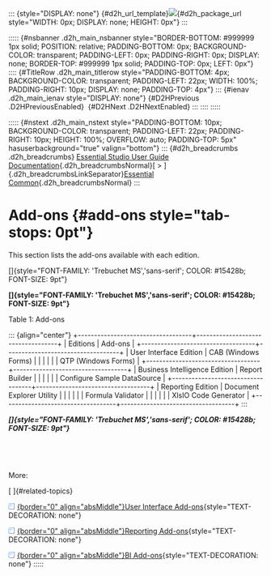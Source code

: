 ::: {style="DISPLAY: none"}
[](ms-xhelp:///?Id=d2h_url_template){#d2h_url_template}![](!package_url!){#d2h_package_url style="WIDTH: 0px; DISPLAY: none; HEIGHT: 0px"}
:::

::::: {#nsbanner .d2h_main_nsbanner style="BORDER-BOTTOM: #999999 1px solid; POSITION: relative; PADDING-BOTTOM: 0px; BACKGROUND-COLOR: transparent; PADDING-LEFT: 0px; PADDING-RIGHT: 0px; DISPLAY: none; BORDER-TOP: #999999 1px solid; PADDING-TOP: 0px; LEFT: 0px"}
:::: {#TitleRow .d2h_main_titlerow style="PADDING-BOTTOM: 4px; BACKGROUND-COLOR: transparent; PADDING-LEFT: 22px; WIDTH: 100%; PADDING-RIGHT: 10px; DISPLAY: none; PADDING-TOP: 4px"}
::: {#ienav .d2h_main_ienav style="DISPLAY: none"}
[](ms-xhelp:///?Id=24adcb03-04e2-4e4d-9d9e-4e090f402dca){#D2HPrevious .D2HPreviousEnabled}  [](ms-xhelp:///?Id=06e99785-6408-4769-bacc-bb7bbaf6ac38){#D2HNext .D2HNextEnabled}
:::
::::
:::::

::::: {#nstext .d2h_main_nstext style="PADDING-BOTTOM: 10px; BACKGROUND-COLOR: transparent; PADDING-LEFT: 22px; PADDING-RIGHT: 10px; HEIGHT: 100%; OVERFLOW: auto; PADDING-TOP: 5px" hasuserbackground="true" valign="bottom"}
::: {#d2h_breadcrumbs .d2h_breadcrumbs}
[Essential Studio User Guide Documentation](ms-xhelp:///?Id=12457748-09e3-4d74-a240-8e049cedf030){.d2h_breadcrumbsNormal}[ \> ]{.d2h_breadcrumbsLinkSeparator}[Essential Common](ms-xhelp:///?Id=2bfe10b6-fac1-4f91-a173-04db314f10c3){.d2h_breadcrumbsNormal}
:::

# Add-ons {#add-ons style="tab-stops: 0pt"}

This section lists the add-ons available with each edition.

[]{style="FONT-FAMILY: 'Trebuchet MS','sans-serif'; COLOR: #15428b; FONT-SIZE: 9pt"} 

**[]{style="FONT-FAMILY: 'Trebuchet MS','sans-serif'; COLOR: #15428b; FONT-SIZE: 9pt"}** 

Table 1: Add-ons

::: {align="center"}
+-----------------------------------+-----------------------------------+
| Editions                          | Add-ons                           |
+-----------------------------------+-----------------------------------+
| User Interface Edition            | CAB (Windows Forms)               |
|                                   |                                   |
|                                   | QTP (Windows Forms)               |
+-----------------------------------+-----------------------------------+
| Business Intelligence Edition     | Report Builder                    |
|                                   |                                   |
|                                   | Configure Sample DataSource       |
+-----------------------------------+-----------------------------------+
| Reporting Edition                 | Document Explorer Utility         |
|                                   |                                   |
|                                   | Formula Validator                 |
|                                   |                                   |
|                                   | XlsIO Code Generator              |
+-----------------------------------+-----------------------------------+
:::

***[]{style="FONT-FAMILY: 'Trebuchet MS','sans-serif'; COLOR: #15428b; FONT-SIZE: 9pt"}*** 

 

 

More:

[ ]{#related-topics}

[![](button.gif){border="0" align="absMiddle"}User Interface Add-ons](ms-xhelp:///?Id=06e99785-6408-4769-bacc-bb7bbaf6ac38){style="TEXT-DECORATION: none"}

[![](button.gif){border="0" align="absMiddle"}Reporting Add-ons](ms-xhelp:///?Id=8e1d345f-545e-49d5-8466-98f2746ea0b5){style="TEXT-DECORATION: none"}

[![](button.gif){border="0" align="absMiddle"}BI Add-ons](ms-xhelp:///?Id=8551387f-79fc-4e13-8b55-737b8639f6fc){style="TEXT-DECORATION: none"}
:::::

